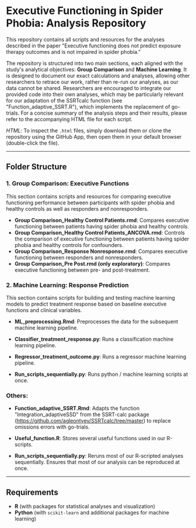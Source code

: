 # Executive Functioning in Spider Phobia: Analysis Repository

This repository contains all scripts and resources for the analyses described in the paper "Executive functioning does not predict exposure therapy outcomes and is not impaired in spider phobia."

The repository is structured into two main sections, each aligned with the study's analytical objectives: **Group Comparison** and **Machine Learning**. It is designed to document our exact calculations and analyses, allowing other researchers to retrace our work, rather than re-run our analyses, as our data cannot be shared. Researchers are encouraged to integrate our provided code into their own analyses, which may be particularly relevant for our adaptation of the SSRTcalc function (see "Function_adaptive_SSRT.R"), which implements the replacement of go-trials. For a concise summary of the analysis steps and their results, please refer to the accompanying HTML file for each script.

*HTML*: To inspect the `.html` files, simply download them or clone the repository using the GitHub App, then open them in your default browser (double-click the file).

---

## Folder Structure

### 1. Group Comparison: Executive Functions
This section contains scripts and resources for comparing executive functioning performance between participants with spider phobia and healthy controls as well as responders and nonresponders.
- **Group Comparison_Healthy Control Patients.rmd**: Compares executive functioning between patients having spider phobia and healthy controls.
- **Group Comparison_Healthy Control Patients_ANCOVA.rmd**: Controls the comparison of executive functioning between patients having spider phobia and healthy controls for confounders.
- **Group Comparison_Response Nonresponse.rmd**: Compares executive functioning between responders and nonresponders.
- **Group Comparison_Pre Post.rmd (only exploratory)**: Compares executive functioning between pre- and post-treatment.




### 2. Machine Learning: Response Prediction
This section contains scripts for building and testing machine learning models to predict treatment response based on baseline executive functions and clinical variables.

- **ML_preprocessing.Rmd**: Preprocesses the data for the subsequent machine learning pipeline.

- **Classifier_treatment_response.py**: Runs a classification machine learning pipeline.
  
- **Regressor_treatment_outcome.py**: Runs a regressor machine learning pipeline.

- **Run_scripts_sequentially.py**: Runs python / machine learning scripts at once.


### Others:
- **Function_adaptive_SSRT.Rmd**: Adapts the function "Integration_adaptiveSSD" from the SSRT-calc package (https://github.com/agleontyev/SSRTcalc/tree/master) to replace omissions errors with go-trials.

- **Useful_function.R**: Stores several useful functions used in our R-scripts.

- **Run_scripts_sequentially.py**: Reruns most of our R-scripted analyses sequentially. Ensures that most of our analysis can be reproduced at once.
  

---

## Requirements
- **R** (with packages for statistical analyses and visualization)
- **Python** (with `scikit-learn` and additional packages for machine learning)

